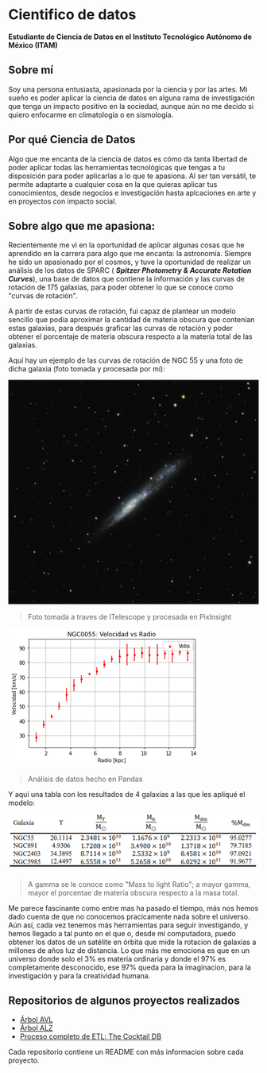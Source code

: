 # Cientifico de datos

**Estudiante de Ciencia de Datos en el Instituto Tecnológico Autónomo de México (ITAM)**

## Sobre mí

Soy una persona entusiasta, apasionada por la ciencia y por las artes. Mi sueño es poder aplicar la ciencia de datos en alguna rama de investigación que tenga un impacto positivo en la sociedad, aunque aún no me decido si quiero enfocarme en climatología o en sismología.

## Por qué Ciencia de Datos 

Algo que me encanta de la ciencia de datos es cómo da tanta libertad de poder aplicar todas las herramientas tecnológicas que tengas a tu disposición para poder aplicarlas a lo que te apasiona. Al ser tan versátil, te permite adaptarte a cualquier cosa en la que quieras aplicar tus conocimientos, desde negocios e investigación hasta aplcaciones en arte y en proyectos con impacto social.

## Sobre algo que me apasiona:

Recientemente me vi en la oportunidad de aplicar algunas cosas que he aprendido en la carrera para algo que me encanta: la astronomía. Siempre he sido un apasionado por el cosmos, y tuve la oportunidad de realizar un análisis de los datos de SPARC ( ___Spitzer Photometry & Accurate Rotation Curves___), una base de datos que contiene la información y las curvas de rotación de 175 galaxias, para poder obtener lo que se conoce como "curvas de rotación". 

A partir de estas curvas de rotación, fui capaz de plantear un modelo sencillo que podía aproximar la cantidad de materia obscura que contenían estas galaxias, para después graficar las curvas de rotación y poder obtener el porcentaje de materia obscura respecto a la materia total de las galaxias.

Aquí hay un ejemplo de las curvas de rotación de NGC 55 y una foto de dicha galaxia (foto tomada y procesada por mí):

![](./assets/img/NGC55_LRGB.jpg)
> Foto tomada a traves de ITelescope y procesada en PixInsight

![](./assets/img/NGC55_grafica.png)
> Análisis de datos hecho en Pandas

Y aquí una tabla con los resultados de 4 galaxias a las que les apliqué el modelo:

![](./assets/img/Resultados.png)
> A gamma se le conoce como "Mass to light Ratio"; a mayor gamma, mayor el porcentae de materia obscura respecto a la masa total.

Me parece fascinante como entre mas ha pasado el tiempo, más nos hemos dado cuenta de que no conocemos pracicamente nada sobre el universo. Aún así, cada vez tenemos más herramientas para seguir investigando, y hemos llegado a tal punto en el que o, desde mi computadora, puedo obtener los datos de un satélite en órbita que mide la rotacion de galaxias a millones de años luz de distancia. Lo que más me emociona es que en un universo donde solo el 3% es materia ordinaria y donde el 97% es completamente desconocido, ese 97% queda para la imaginacion, para la investigación y para la creatividad humana.


## Repositorios de algunos proyectos realizados 

- [Árbol AVL](https://github.com/Palazrak/ArbolAVL)
- [Árbol ALZ](https://github.com/Palazrak/ArbolALZ)
- [Proceso completo de ETL: The Cocktail DB](https://github.com/Palazrak/ProyectoNoSQL)

Cada repositorio contiene un README con más informacion sobre cada proyecto.
